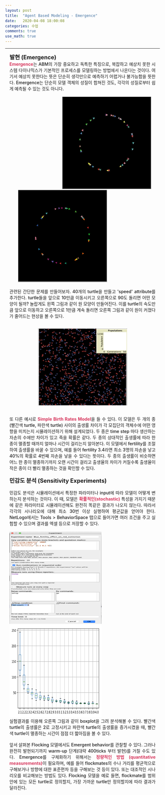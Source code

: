 ```yaml
---
layout: post
title:  "Agent Based Modeling - Emergence"
date:   2020-04-08 18:00:08
categories: 수업
comments: true 
use_math: true
---
```

-----
<span style = "font-weight:700; font-size:1.3em; margin-left: 0.8em; margin-right: 1em;">
발현 (Emergence)
</span>
<br>
<div style = "font-weight:500; font-size:1.0em; margin-left: 1em; margin-right: 1em;text-align:justify; ">
<b style = "color:#d7385e;font-size:1.2">Emergence</b>는 ABM의 가장 중요하고 독특한 특징으로, 복잡하고 예상치 못한 시스템 다이나믹스가 기본적인 프로세스를 모델링하는 방법에서 나온다는 것이다. 여기서 예상치 못한다는 뜻은 단순히 생각만으로 예측하기 어렵거나 불가능함을 뜻한다. Emergence는 단순히 모델 객체의 성질이 합쳐진 것도, 각각의 성질로부터 쉽게 예측될 수 있는 것도 아니다. 
<br><br>
<div style="border: 1px; float: right;margin-left: 1em; margin-right: 1em; " >
<img src="/images/post_img/emergence.gif" width="290" height="300" >
</div>
<div style="border: 1px; margin-left: 2em; margin-right: 1em; ">
<img src="/images/post_img/NL15.png" width="290" height="300">
</div>
<br>
관련된 간단한 문제를 만들어보자. 40개의 turtle을 만들고 'speed' attribute를 추가한다. turtle들을 앞으로 10만큼 이동시키고 오른쪽으로 90도 돌리면 어떤 모양이 될까? 놀랍게도 왼쪽 그림과 같이 원 모양이 만들어진다. 이를 turtle의 속도만큼 앞으로 이동하고 오른쪽으로 1만큼 계속 돌리면 오른쪽 그림과 같이 원이 커졌다가 줄어드는 현상을 볼 수 있다. 
<br><br>
<p align="center">
<img src="/images/post_img/birthrate.gif" width="290" height="250" >
</p>
<br>
또 다른 예시로 <b style = "color:#d7385e;font-size:1.2">Simple Birth Rates Model</b>을 들 수 있다. 이 모델은 두 개의 종 (빨간색 turtle, 파란색 turtle) 사이의 출생률 차이가 각 모집단의 객체수에 어떤 영향을 미치는지 시뮬레이션하기 위해 설계되었다. 두 종은 time step 마다 생산하는 자손의 수에만 차이가 있고 죽을 확률은 같다. 두 종의 상대적인 출생률에 따라 한 종이 멸종할 때까지 얼마나 시간이 걸리는지 알아본다. 이 모델에서 fertility를 조절하여 출생률을 바꿀 수 있으며, 예를 들어 fertility 3.4라면 최소 3명의 자손을 낳고 40%의 확률로 4번째 자손을 낳을 수 있다는 뜻이다. 두 종의 출생률이 비슷하면 어느 한 종이 멸종하기까지 오랜 시간이 걸리고 출생율의 차이가 커질수록 출생율이 작은 종이 더 빨리 멸종하는 것을 확인할 수 있다. 
<br><br>
<span style = "font-weight:700; font-size:1.3em;  margin-right: 1em;">
민감도 분석 (Sensitivity Experiments)
</span>
<br><br>
민감도 분석은 시뮬레이션에서 특정한 파라미터나 input에 따라 모델이 어떻게 변하는지 분석하는 것이다. 이 때, 모델은 <b style = "color:#d7385e;font-size:1.2">확률적인(stochastic)</b> 특성을 가지기 때문에 같은 파라미터로 시뮬레이션해도 완전히 똑같은 결과가 나오지 않는다. 따라서 각각의 시나리오에 대해 최소 30번 이상 실행하여 평균값을 얻어야 한다. NetLogo에서는 Tools > BehaviorSpace 탭으로 들어가면 여러 조건을 주고 실험할 수 있으며 결과를 엑셀 등으로 저장할 수 있다. 
<br><br>
<div style="display: inline-block; margin-left: 0em; margin-right: 1.5em; ">
<img src="/images/post_img/NL16.png" width="300" height="300"  >
</div>
<div style="display: inline-block; margin-right: 0em; ">
<img src="/images/post_img/NL17.png" width="300" height="300" >
</div>
<br>
실험결과를 이용해 오른쪽 그림과 같이 boxplot을 그려 분석해볼 수 있다. 빨간색 turtle의 출생률은 2로 고정시키고 파란색 turtle의 출생률을 증가시켰을 때, 빨간색 turtle이 멸종하는 시간이 점점 더 짧아짐을 볼 수 있다.
<br><br>
앞서 살펴본 Flocking 모델에서도 Emergent behavior를 관찰할 수 있다. 그러나 완전히 발현되기까지 warm-up 단계(대략 400ticks 부터 발현)를 거칠 수도 있다. Emergence를 구체화하기 위해서는 <b style = "color:#d7385e;font-size:1.2">정량적인 방법 (quantitative measurements)</b>이 필요하며, 예를 들어 flockmates의 수나 거리를 평균적으로 구해보거나 방향에 대한 표준편차 등을 구해보는 것 등이 있다. 또는 대조적인 시나리오를 비교해보는 방법도 있다. Flocking 모델을 예로 들면, flockmate를 범위 안에 있는 모든 turtle로 정의할지, 가장 가까운 turtle만 정의할지에 따라 결과가 달라진다. 
<br><br>


